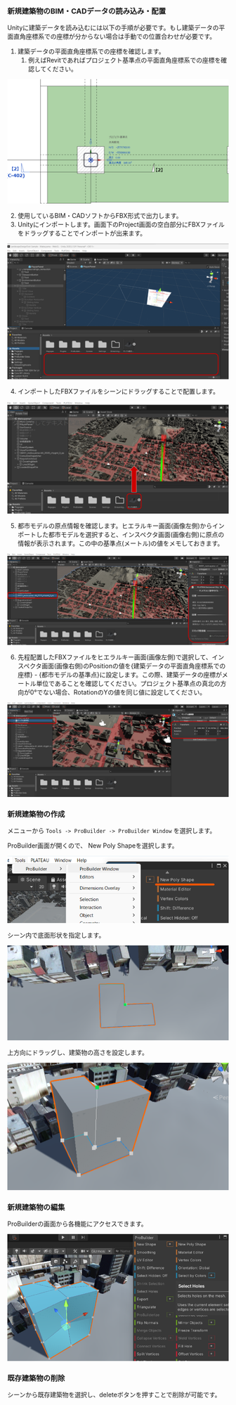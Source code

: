### 新規建築物のBIM・CADデータの読み込み・配置
Unityに建築データを読み込むには以下の手順が必要です。もし建築データの平面直角座標系での座標が分からない場合は手動での位置合わせが必要です。

1. 建築データの平面直角座標系での座標を確認します。
    1. 例えばRevitであればプロジェクト基準点の平面直角座標系での座標を確認してください。

![](..\resources\loadingNewBuildings\checkCoordinates.png)

2. 使用しているBIM・CADソフトからFBX形式で出力します。
3. Unityにインポートします。画面下のProject画面の空白部分にFBXファイルをドラッグすることでインポートが出来ます。

![](..\resources\loadingNewBuildings\fbxImport.png)

4. インポートしたFBXファイルをシーンにドラッグすることで配置します。

![](..\resources\loadingNewBuildings\fbxPlacement.png)

5. 都市モデルの原点情報を確認します。ヒエラルキー画面(画像左側)からインポートした都市モデルを選択すると、インスペクタ画面(画像右側)に原点の情報が表示されます。この中の基準点(メートル)の値をメモしておきます。

![](..\resources\loadingNewBuildings\checkOriginInformation.png)

6. 先程配置したFBXファイルをヒエラルキー画面(画像左側)で選択して、インスペクタ画面(画像右側)のPositionの値を{建築データの平面直角座標系での座標} - {都市モデルの基準点}に設定します。この際、建築データの座標がメートル単位であることを確認してください。プロジェクト基準点の真北の方向が0°でない場合、RotationのYの値を同じ値に設定してください。

![](..\resources\loadingNewBuildings\positionSetting.png)

### 新規建築物の作成
メニューから `Tools -> ProBuilder -> ProBuilder Window` を選択します。

ProBuilder画面が開くので、 New Poly Shapeを選択します。

![](..\resources\loadingNewBuildings\proBuilderWindowButton.png)

シーン内で底面形状を指定します。

![](..\resources\loadingNewBuildings\specifyBottomShape.png)

上方向にドラッグし、建築物の高さを設定します。

![](..\resources\loadingNewBuildings\setBuildingHeight.png)

### 新規建築物の編集
ProBuilderの画面から各機能にアクセスできます。

![](..\resources\loadingNewBuildings\proBuilderMenu.png)

### 既存建築物の削除
シーンから既存建築物を選択し、deleteボタンを押すことで削除が可能です。